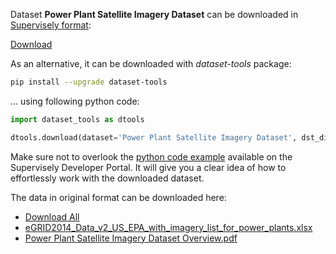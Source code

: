 Dataset **Power Plant Satellite Imagery Dataset** can be downloaded in [Supervisely format](https://developer.supervisely.com/api-references/supervisely-annotation-json-format):

 [Download](https://assets.supervisely.com/supervisely-supervisely-assets-public/teams_storage/J/3/b0/oydVljDZNOgiYwvbs8ow75L8LzS3IB82IVWEMH8czSpvU7OjVIwpaZzDrA1P3iKLRRQ9uqDbza4xdKG0w4Hfc8tICSm56vttfMODSh0LWPJPDtWVirae7Nv8ZWmJ.tar)

As an alternative, it can be downloaded with *dataset-tools* package:
``` bash
pip install --upgrade dataset-tools
```

... using following python code:
``` python
import dataset_tools as dtools

dtools.download(dataset='Power Plant Satellite Imagery Dataset', dst_dir='~/dataset-ninja/')
```
Make sure not to overlook the [python code example](https://developer.supervisely.com/getting-started/python-sdk-tutorials/iterate-over-a-local-project) available on the Supervisely Developer Portal. It will give you a clear idea of how to effortlessly work with the downloaded dataset.

The data in original format can be downloaded here:

- [Download All](https://figshare.com/ndownloader/articles/5307364/versions/1)
- [eGRID2014_Data_v2_US_EPA_with_imagery_list_for_power_plants.xlsx](https://figshare.com/ndownloader/files/9097597)
- [Power Plant Satellite Imagery Dataset Overview.pdf](https://figshare.com/ndownloader/files/9104302)
